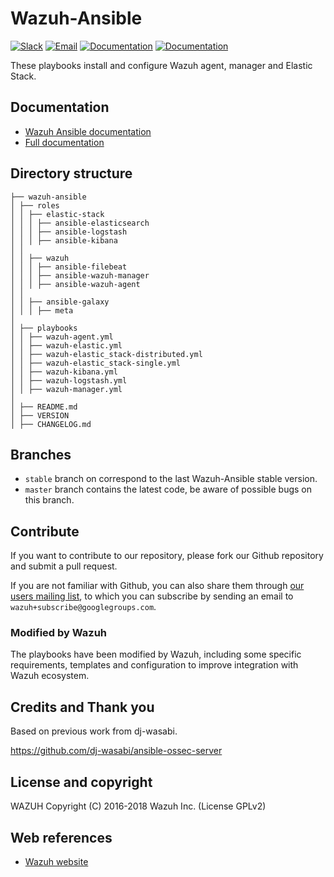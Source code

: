 # Wazuh-Ansible 

[![Slack](https://img.shields.io/badge/slack-join-blue.svg)](https://goo.gl/forms/M2AoZC4b2R9A9Zy12)
[![Email](https://img.shields.io/badge/email-join-blue.svg)](https://groups.google.com/forum/#!forum/wazuh)
[![Documentation](https://img.shields.io/badge/docs-view-green.svg)](https://documentation.wazuh.com)
[![Documentation](https://img.shields.io/badge/web-view-green.svg)](https://wazuh.com)

These playbooks install and configure Wazuh agent, manager and Elastic Stack.

## Documentation

* [Wazuh Ansible documentation](https://documentation.wazuh.com/current/deploying-with-ansible/index.html)
* [Full documentation](http://documentation.wazuh.com)

## Directory structure

    ├── wazuh-ansible
    │ ├── roles
    │ │ ├── elastic-stack 
    │ │ │ ├── ansible-elasticsearch        
    │ │ │ ├── ansible-logstash
    │ │ │ ├── ansible-kibana
    │ │
    │ │ ├── wazuh                
    │ │ │ ├── ansible-filebeat
    │ │ │ ├── ansible-wazuh-manager
    │ │ │ ├── ansible-wazuh-agent
    │ │
    │ │ ├── ansible-galaxy
    │ │ │ ├── meta
    │
    │ ├── playbooks
    │ │ ├── wazuh-agent.yml
    │ │ ├── wazuh-elastic.yml
    │ │ ├── wazuh-elastic_stack-distributed.yml
    │ │ ├── wazuh-elastic_stack-single.yml
    │ │ ├── wazuh-kibana.yml
    │ │ ├── wazuh-logstash.yml
    │ │ ├── wazuh-manager.yml
    │
    │ ├── README.md
    │ ├── VERSION
    │ ├── CHANGELOG.md


## Branches

* `stable` branch on correspond to the last Wazuh-Ansible stable version.
* `master` branch contains the latest code, be aware of possible bugs on this branch.

## Contribute

If you want to contribute to our repository, please fork our Github repository and submit a pull request.

If you are not familiar with Github, you can also share them through [our users mailing list](https://groups.google.com/d/forum/wazuh), to which you can subscribe by sending an email to `wazuh+subscribe@googlegroups.com`. 

### Modified by Wazuh

The playbooks have been modified by Wazuh, including some specific requirements, templates and configuration to improve integration with Wazuh ecosystem.

## Credits and Thank you

Based on previous work from dj-wasabi.

https://github.com/dj-wasabi/ansible-ossec-server

## License and copyright

WAZUH
Copyright (C) 2016-2018 Wazuh Inc.  (License GPLv2)

## Web references

* [Wazuh website](http://wazuh.com)
